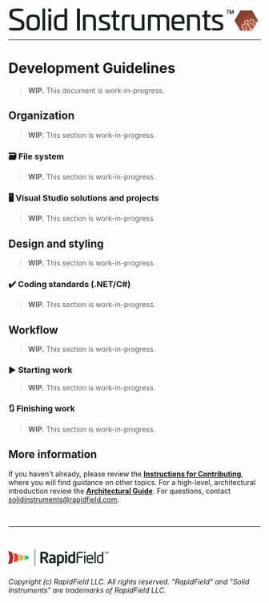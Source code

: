 <!--
Copyright (c) RapidField LLC. Licensed under the MIT License. See LICENSE.txt in the project root for license information.
-->

[![Solid Instruments](SolidInstruments.Logo.Color.Transparent.500w.png)](README.md)
- - -

# Development Guidelines

> **WIP.** This document is work-in-progress.

## Organization

> **WIP.** This section is work-in-progress.

### :card_file_box: File system

> **WIP.** This section is work-in-progress.

### :desktop_computer: Visual Studio solutions and projects

> **WIP.** This section is work-in-progress.

## Design and styling

> **WIP.** This section is work-in-progress.

### :heavy_check_mark: Coding standards (.NET/C#)

> **WIP.** This section is work-in-progress.

## Workflow

> **WIP.** This section is work-in-progress.

### :arrow_forward: Starting work

> **WIP.** This section is work-in-progress.

### :arrows_clockwise: Finishing work

> **WIP.** This section is work-in-progress.

## More information

If you haven't already, please review the [**Instructions for Contributing**](CONTRIBUTING.md), where you will find guidance on other topics. For a high-level, architectural introduction review the [**Architectural Guide**](ARCHITECTURE.md). For questions, contact [solidinstruments@rapidfield.com](mailto:solidinstruments@rapidfield.com).

<br />

- - -

<br />

[![RapidField](RapidField.Logo.Color.Black.Transparent.200w.png)](https://www.rapidfield.com)

###### Copyright (c) RapidField LLC. All rights reserved. "RapidField" and "Solid Instruments" are trademarks of RapidField LLC.
